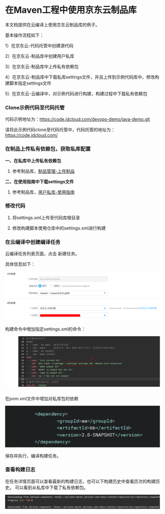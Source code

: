 # 在Maven工程中使用京东云制品库

本文档提供在云编译上使用京东云制品库的例子。


基本操作流程如下：

1）在京东云-代码托管中创建源代码

2）在京东云-制品库中创建用户私库

3）在京东云-制品库中上传私有依赖包

4）在京东云-制品库中下载私库settings文件，并且上传到示例代码库中，修改构建脚本指定settings文件

5）在京东云-云编译中，对示例代码进行构建，构建过程中下载私有依赖包


### Clone示例代码至代码托管

代码示例地址为：https://code.jdcloud.com/devops-demo/java-demo.git

请将此示例代码clone至代码托管中，代码托管的地址为：https://code.jdcloud.com/

### 在制品上传私有依赖包，获取私库配置

**一、在私库中上传私有依赖包**
 1. 参考制品库，[制品管理-上传制品](https://docs.jdcloud.com/cn/artifacts/manage-artifacts)

**二、在使用指南中下载settings文件**
 1. 参考制品库，[用户私库-使用指南](https://docs.jdcloud.com/cn/artifacts/private)

### 修改代码

1) 将settings.xml上传至代码库根目录

2) 修改构建脚本使用仓库中的settings.xml进行构建

### 在云编译中创建编译任务

云编译任务列表页面，点击 新建任务。

具体信息如下：

   ![](/image/codebuild/best-maven-jobconf.png)
   
构建命令中增加指定settings.xml的命令：

   ![](/image/codebuild/best-maven-settings.png)

在pom.xml文件中增加对私库包的依赖

   ![](/image/codebuild/best-deps.png)

保存并执行，编译构建任务。

 
### 查看构建日志

在任务详情页面可以查看最新的构建日志，也可以下构建历史中查看历次的构建历史。
可以看到从私库中下载了私有依赖包。

   ![](/image/codebuild/best-maven-dl.png)

